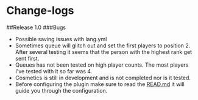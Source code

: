# Change-logs

##Release 1.0
###Bugs
- Possible saving issues with lang.yml
- Sometimes queue will glitch out and set the first players to position 2. After several testing it seems that the person with the highest rank get sent first.
- Queues has not been tested on high player counts. The most players I've tested with it so far was 4.
- Cosmetics is still in development and is not completed nor is it tested.
- Before configuring the plugin make sure to read the [READ.md](https://github.com/HackusatePvP/Lotus) it will guide you through the configuration.
